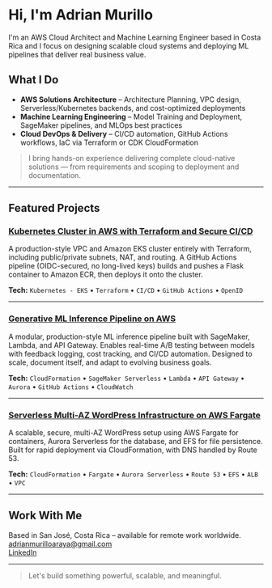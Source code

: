 # Hi, I'm Adrian Murillo

I'm an AWS Cloud Architect and Machine Learning Engineer based in Costa Rica and I focus on designing scalable cloud systems and deploying ML pipelines that deliver real business value. 

## What I Do

- **AWS Solutions Architecture** – Architecture Planning, VPC design, Serverless/Kubernetes backends, and cost-optimized deployments  
- **Machine Learning Engineering** – Model Training and Deployment, SageMaker pipelines, and MLOps best practices  
- **Cloud DevOps & Delivery** – CI/CD automation, GitHub Actions workflows, IaC via Terraform or CDK CloudFormation

> I bring hands-on experience delivering complete cloud-native solutions — from requirements and scoping to deployment and documentation.

---

## Featured Projects

### [Kubernetes Cluster in AWS with Terraform and Secure CI/CD](https://https://github.com/adma224/cloud-native-eks-platform)
A production-style VPC and Amazon EKS cluster entirely with Terraform, including public/private subnets, NAT, and routing. A GitHub Actions pipeline (OIDC-secured, no long-lived keys) builds and pushes a Flask container to Amazon ECR, then deploys it onto the cluster.

**Tech:** `Kubernetes - EKS` • `Terraform` • `CI/CD` • `GitHub Actions` • `OpenID`  

---

### [Generative ML Inference Pipeline on AWS](https://github.com/adma224/ml-inference-pipeline-aws)
A modular, production-style ML inference pipeline built with SageMaker, Lambda, and API Gateway. Enables real-time A/B testing between models with feedback logging, cost tracking, and CI/CD automation. Designed to scale, document itself, and adapt to evolving business goals.

**Tech:** `CloudFormation` • `SageMaker Serverless` • `Lambda` • `API Gateway` • `Aurora` • `GitHub Actions` • `CloudWatch`  

---

### [Serverless Multi-AZ WordPress Infrastructure on AWS Fargate](https://github.com/adma224/serverless-containerized-wordpress)
A scalable, secure, multi-AZ WordPress setup using AWS Fargate for containers, Aurora Serverless for the database, and EFS for file persistence. Built for rapid deployment via CloudFormation, with DNS handled by Route 53.

**Tech:** `CloudFormation` • `Fargate` • `Aurora Serverless` • `Route 53` • `EFS` • `ALB` • `VPC`  

---

## Work With Me

Based in San José, Costa Rica – available for remote work worldwide.  
[adrianmurilloaraya@gmail.com](mailto:adrianmurilloaraya@gmail.com)  
[LinkedIn](https://www.linkedin.com/in/adrian-murillo-araya/)

---

> Let's build something powerful, scalable, and meaningful.
